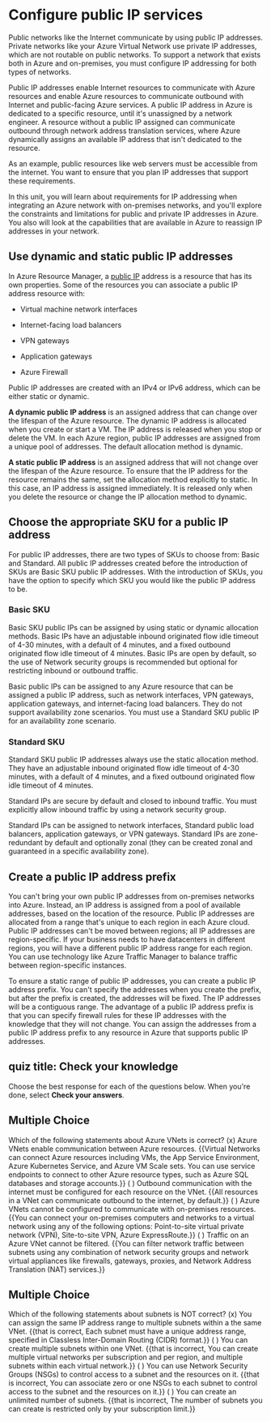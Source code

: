 # Configure public IP services 

Public networks like the Internet communicate by using public IP addresses. Private networks like your Azure Virtual Network use private IP addresses, which are not routable on public networks. To support a network that exists both in Azure and on-premises, you must configure IP addressing for both types of networks.

Public IP addresses enable Internet resources to communicate with Azure resources and enable Azure resources to communicate outbound with Internet and public-facing Azure services. A public IP address in Azure is dedicated to a specific resource, until it's unassigned by a network engineer. A resource without a public IP assigned can communicate outbound through network address translation services, where Azure dynamically assigns an available IP address that isn't dedicated to the resource. 

As an example, public resources like web servers must be accessible from the internet. You want to ensure that you plan IP addresses that support these requirements.

In this unit, you will learn about requirements for IP addressing when integrating an Azure network with on-premises networks, and you'll explore the constraints and limitations for public and private IP addresses in Azure. You also will look at the capabilities that are available in Azure to reassign IP addresses in your network.

## Use dynamic and static public IP addresses

In Azure Resource Manager, a [public IP](https://docs.microsoft.com/en-us/azure/virtual-network/virtual-network-public-ip-address) address is a resource that has its own properties. Some of the resources you can associate a public IP address resource with:

- Virtual machine network interfaces

- Internet-facing load balancers

- VPN gateways

- Application gateways

- Azure Firewall

Public IP addresses are created with an IPv4 or IPv6 address, which can be either static or dynamic. 

**A dynamic public IP address** is an assigned address that can change over the lifespan of the Azure resource. The dynamic IP address is allocated when you create or start a VM. The IP address is released when you stop or delete the VM. In each Azure region, public IP addresses are assigned from a unique pool of addresses. The default allocation method is dynamic.

**A static public IP address** is an assigned address that will not change over the lifespan of the Azure resource. To ensure that the IP address for the resource remains the same, set the allocation method explicitly to static. In this case, an IP address is assigned immediately. It is released only when you delete the resource or change the IP allocation method to dynamic.

## Choose the appropriate SKU for a public IP address 

For public IP addresses, there are two types of SKUs to choose from: Basic and Standard. All public IP addresses created before the introduction of SKUs are Basic SKU public IP addresses. With the introduction of SKUs, you have the option to specify which SKU you would like the public IP address to be.

### Basic SKU

Basic SKU public IPs can be assigned by using static or dynamic allocation methods. Basic IPs have an adjustable inbound originated flow idle timeout of 4-30 minutes, with a default of 4 minutes, and a fixed outbound originated flow idle timeout of 4 minutes. Basic IPs are open by default, so the use of Network security groups is recommended but optional for restricting inbound or outbound traffic.

Basic public IPs can be assigned to any Azure resource that can be assigned a public IP address, such as network interfaces, VPN gateways, application gateways, and internet-facing load balancers. They do not support availability zone scenarios. You must use a Standard SKU public IP for an availability zone scenario.

### Standard SKU

Standard SKU public IP addresses always use the static allocation method. They have an adjustable inbound originated flow idle timeout of 4-30 minutes, with a default of 4 minutes, and a fixed outbound originated flow idle timeout of 4 minutes.

Standard IPs are secure by default and closed to inbound traffic. You must explicitly allow inbound traffic by using a network security group.

Standard IPs can be assigned to network interfaces, Standard public load balancers, application gateways, or VPN gateways. Standard IPs are zone-redundant by default and optionally zonal (they can be created zonal and guaranteed in a specific availability zone).

## Create a public IP address prefix

You can't bring your own public IP addresses from on-premises networks into Azure. Instead, an IP address is assigned from a pool of available addresses, based on the location of the resource. Public IP addresses are allocated from a range that's unique to each region in each Azure cloud. Public IP addresses can't be moved between regions; all IP addresses are region-specific. If your business needs to have datacenters in different regions, you will have a different public IP address range for each region. You can use technology like Azure Traffic Manager to balance traffic between region-specific instances.

To ensure a static range of public IP addresses, you can create a public IP address prefix. You can't specify the addresses when you create the prefix, but after the prefix is created, the addresses will be fixed. The IP addresses will be a contiguous range. The advantage of a public IP address prefix is that you can specify firewall rules for these IP addresses with the knowledge that they will not change. You can assign the addresses from a public IP address prefix to any resource in Azure that supports public IP addresses.

## quiz title: Check your knowledge

Choose the best response for each of the questions below. When you're done, select **Check your answers**.

## Multiple Choice

Which of the following statements about Azure VNets is correct?
(x) Azure VNets enable communication between Azure resources. {{Virtual Networks can connect Azure resources including VMs, the App Service Environment, Azure Kubernetes Service, and Azure VM Scale sets. You can use service endpoints to connect to other Azure resource types, such as Azure SQL databases and storage accounts.}}
( ) Outbound communication with the internet must be configured for each resource on the VNet. {{All resources in a VNet can communicate outbound to the internet, by default.}}
( ) Azure VNets cannot be configured to communicate with on-premises resources. {{You can connect your on-premises computers and networks to a virtual network using any of the following options: Point-to-site virtual private network (VPN), Site-to-site VPN, Azure ExpressRoute.}} 
( ) Traffic on an Azure VNet cannot be filtered. {{You can filter network traffic between subnets using any combination of network security groups and network virtual appliances like firewalls, gateways, proxies, and Network Address Translation (NAT) services.}} 

## Multiple Choice 

Which of the following statements about subnets is NOT correct?
(x) You can assign the same IP address range to multiple subnets within a the same VNet. {{that is correct, Each subnet must have a unique address range, specified in Classless Inter-Domain Routing (CIDR) format.}}
( ) You can create multiple subnets within one VNet. {{that is incorrect, You can create multiple virtual networks per subscription and per region, and multiple subnets within each virtual network.}}
( ) You can use Network Security Groups (NSGs) to control access to a subnet and the resources on it. {{that is incorrect, You can associate zero or one NSGs to each subnet to control access to the subnet and the resources on it.}}
( ) You can create an unlimited number of subnets. {{that is incorrect, The number of subnets you can create is restricted only by your subscription limit.}} 
